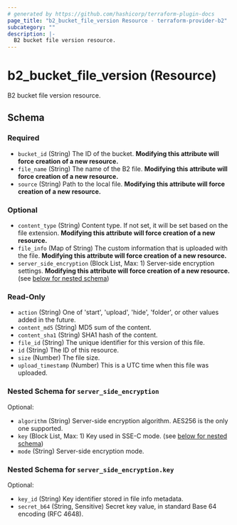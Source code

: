 ```yaml
---
# generated by https://github.com/hashicorp/terraform-plugin-docs
page_title: "b2_bucket_file_version Resource - terraform-provider-b2"
subcategory: ""
description: |-
  B2 bucket file version resource.
---
```


# b2_bucket_file_version (Resource)

B2 bucket file version resource.



<!-- schema generated by tfplugindocs -->
## Schema

### Required

- `bucket_id` (String) The ID of the bucket. **Modifying this attribute will force creation of a new resource.**
- `file_name` (String) The name of the B2 file. **Modifying this attribute will force creation of a new resource.**
- `source` (String) Path to the local file. **Modifying this attribute will force creation of a new resource.**

### Optional

- `content_type` (String) Content type. If not set, it will be set based on the file extension. **Modifying this attribute will force creation of a new resource.**
- `file_info` (Map of String) The custom information that is uploaded with the file. **Modifying this attribute will force creation of a new resource.**
- `server_side_encryption` (Block List, Max: 1) Server-side encryption settings. **Modifying this attribute will force creation of a new resource.** (see [below for nested schema](#nestedblock--server_side_encryption))

### Read-Only

- `action` (String) One of 'start', 'upload', 'hide', 'folder', or other values added in the future.
- `content_md5` (String) MD5 sum of the content.
- `content_sha1` (String) SHA1 hash of the content.
- `file_id` (String) The unique identifier for this version of this file.
- `id` (String) The ID of this resource.
- `size` (Number) The file size.
- `upload_timestamp` (Number) This is a UTC time when this file was uploaded.

<a id="nestedblock--server_side_encryption"></a>
### Nested Schema for `server_side_encryption`

Optional:

- `algorithm` (String) Server-side encryption algorithm. AES256 is the only one supported.
- `key` (Block List, Max: 1) Key used in SSE-C mode. (see [below for nested schema](#nestedblock--server_side_encryption--key))
- `mode` (String) Server-side encryption mode.

<a id="nestedblock--server_side_encryption--key"></a>
### Nested Schema for `server_side_encryption.key`

Optional:

- `key_id` (String) Key identifier stored in file info metadata.
- `secret_b64` (String, Sensitive) Secret key value, in standard Base 64 encoding (RFC 4648).
